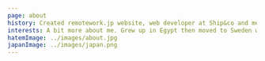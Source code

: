```yaml
---
page: about
history: Created remotework.jp website, web developer at Ship&co and mentor at YouCode. I manage projects and build apps/websites. Fullstack developer and freelancer specialized in Javascript technologies over the whole stack (Node.js, React, Vue, Meteor, MongoDB, REST & GraphQL APIs, JAMStack) to build web apps and websites.
interests: A bit more about me. Grew up in Egypt then moved to Sweden where I received my Bachelor's degree in Computer Science. Now, I am based in Kyoto, Japan. Being infused with multiple cultural backgrounds and a polyglot had me always curious about other cultures, languages and international communities. Aside from coding and work-related activities, I like to play guitar, go out with friends, play football, workout or cycle exploring Kyoto.
hatemImage: ../images/about.jpg
japanImage: ../images/japan.png
---
```

